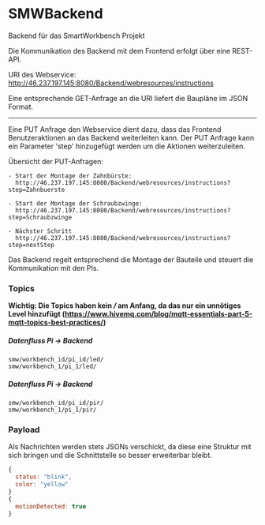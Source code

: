 # SMWBackend
Backend für das SmartWorkbench Projekt

Die Kommunikation des Backend mit dem Frontend erfolgt über eine REST-API.

URI des Webservice: 
    http://46.237.197.145:8080/Backend/webresources/instructions

Eine entsprechende GET-Anfrage an die URI liefert die Baupläne im JSON Format.

---

Eine PUT Anfrage den Webservice dient dazu, dass das Frontend Benutzeraktionen an das Backend weiterleiten kann. 
Der PUT Anfrage kann ein Parameter 'step' hinzugefügt werden um die Aktionen weiterzuleiten. 

Übersicht der PUT-Anfragen:

    - Start der Montage der Zahnbürste:
      http://46.237.197.145:8080/Backend/webresources/instructions?step=Zahnbuerste
    
    - Start der Montage der Schraubzwinge: 
      http://46.237.197.145:8080/Backend/webresources/instructions?step=Schraubzwinge

    - Nächster Schritt
      http://46.237.197.145:8080/Backend/webresources/instructions?step=nextStep

Das Backend regelt entsprechend die Montage der Bauteile und steuert die Kommunikation mit den PIs.

### Topics ###
**Wichtig: Die Topics haben kein _/_ am Anfang, da das nur ein unnötiges Level hinzufügt (https://www.hivemq.com/blog/mqtt-essentials-part-5-mqtt-topics-best-practices/)**
##### Datenfluss Pi -> Backend #####
```
smw/workbench_id/pi_id/led/
smw/workbench_1/pi_1/led/
```

##### Datenfluss Pi -> Backend #####
```
smw/workbench_id/pi_id/pir/
smw/workbench_1/pi_1/pir/
```

### Payload ###
Als Nachrichten werden stets JSONs verschickt, da diese eine Struktur mit sich bringen und die Schnittstelle so besser erweiterbar bleibt.

```javascript
{
  status: "blink",
  color: "yellow"
}
{
  motionDetected: true
}
```

